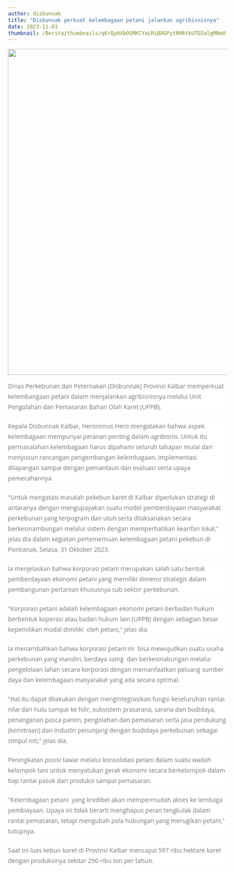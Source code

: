 ```yaml
---
author: disbunnak
title: "Disbunnak perkuat kelembagaan petani jalankan agribisnisnya"
date: 2023-11-03
thumbnail: /Berita/thumbnails/qKrQyHXbOSMKCYaLRiB8GPytRMAtbUTD2algMRmU.png
---
```

<p><img src="/images/twyrbs50O4MjtwC86Dn2.png" alt="" width="1000" height="750" /></p>
<p style="box-sizing: border-box; margin: 0px 0px 20px; color: #777777; line-height: 24px; font-family: 'Open Sans', Arial, sans-serif; font-size: 14px; background-color: #ffffff;">Dinas Perkebunan dan Peternakan (Disbunnak) Provinsi Kalbar memperkuat kelembangaan petani dalam menjalankan agribisnisnya melalui Unit Pengolahan dan Pemasaran Bahan Olah Karet (UPPB).</p>
<p style="box-sizing: border-box; margin: 0px 0px 20px; color: #777777; line-height: 24px; font-family: 'Open Sans', Arial, sans-serif; font-size: 14px; background-color: #ffffff;">Kepala Disbunnak Kalbar, Heronimus Hero mengatakan bahwa aspek kelembagaan mempunyai peranan penting dalam agribisnis. Untuk itu permasalahan kelembagaan harus dipahami seluruh tahapan mulai dari menyusun rancangan pengembangan kelembagaan, implementasi dilapangan sampai dengan pemantaun dan evaluasi serta upaya pemecahannya.</p>
<p style="box-sizing: border-box; margin: 0px 0px 20px; color: #777777; line-height: 24px; font-family: 'Open Sans', Arial, sans-serif; font-size: 14px; background-color: #ffffff;">"Untuk mengatasi masalah pekebun karet di Kalbar diperlukan strategi di antaranya dengan mengupayakan suatu model pemberdayaan masyarakat perkebunan yang terpogram dan utuh serta dilaksanakan secara berkesinambungan melalui sistem dengan memperhatikan kearifan lokal," jelas dia dalam kegiatan pertememuan kelembagaan petani pekebun di Pontianak, Selasa, 31 Oktober 2023.</p>
<p style="box-sizing: border-box; margin: 0px 0px 20px; color: #777777; line-height: 24px; font-family: 'Open Sans', Arial, sans-serif; font-size: 14px; background-color: #ffffff;">Ia menjelaskan bahwa korporasi petani merupakan salah satu bentuk pemberdayaan ekonomi petani yang memiliki dimensi strategis dalam pembangunan pertanian khususnya sub sektor perkebunan.</p>
<p style="box-sizing: border-box; margin: 0px 0px 20px; color: #777777; line-height: 24px; font-family: 'Open Sans', Arial, sans-serif; font-size: 14px; background-color: #ffffff;">"Korporasi petani adalah kelembagaan ekonomi petani berbadan hukum berbentuk koperasi atau badan hukum lain (UPPB) dengan sebagian besar kepemilikan modal dimiliki&nbsp; oleh petani," jelas dia.</p>
<p style="box-sizing: border-box; margin: 0px 0px 20px; color: #777777; line-height: 24px; font-family: 'Open Sans', Arial, sans-serif; font-size: 14px; background-color: #ffffff;">Ia menambahkan bahwa korporasi petani ini&nbsp; bisa mewujudkan suatu usaha perkebunan yang mandiri, berdaya saing&nbsp; dan berkesinabungan melalui pengelolaan lahan secara korporasi dengan memanfaatkan peluang sumber daya dan kelembagaan masyarakat yang ada secara optimal.</p>
<p style="box-sizing: border-box; margin: 0px 0px 20px; color: #777777; line-height: 24px; font-family: 'Open Sans', Arial, sans-serif; font-size: 14px; background-color: #ffffff;">"Hal itu dapat dilakukan dengan mengintegrasikan fungsi keseluruhan rantai nilai dari hulu sampai ke hilir, subsistem prasarana, sarana dan budidaya, penanganan pasca panen, pengolahan dan pemasaran serta jasa pendukung (kemitraan) dan industri penunjang dengan budidaya perkebunan sebagai simpul inti," jelas dia. &nbsp;</p>
<p style="box-sizing: border-box; margin: 0px 0px 20px; color: #777777; line-height: 24px; font-family: 'Open Sans', Arial, sans-serif; font-size: 14px; background-color: #ffffff;">Peningkatan posisi tawar melalui konsolidasi petani dalam suatu wadah kelompok tani untuk menyatukan gerak ekonomi secara berkelompok dalam tiap rantai pasok dari produksi sampai pemasaran.</p>
<p style="box-sizing: border-box; margin: 0px 0px 20px; color: #777777; line-height: 24px; font-family: 'Open Sans', Arial, sans-serif; font-size: 14px; background-color: #ffffff;">"Kelembagaan petani&nbsp; yang kredibel akan mempermudah akses ke lembaga pembiayaan. Upaya ini tidak berarti menghapus peran tengkulak dalam rantai pemasaran, tetapi mengubah pola hubungan yang merugikan petani," tutupnya.</p>
<p style="box-sizing: border-box; margin: 0px 0px 20px; color: #777777; line-height: 24px; font-family: 'Open Sans', Arial, sans-serif; font-size: 14px; background-color: #ffffff;">Saat ini luas kebun karet di Provinsi Kalbar mencapai 597 ribu hektare karet dengan produksinya sekitar 290 ribu ton per tahun.</p>